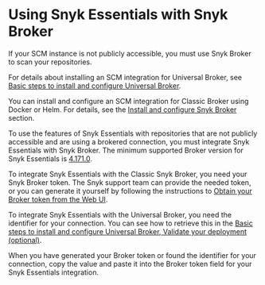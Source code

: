 # Using Snyk Essentials with Snyk Broker

If your SCM instance is not publicly accessible, you must use Snyk Broker to scan your repositories.

For details about installing an SCM integration for Universal Broker, see [Basic steps to install and configure Universal Broker](universal-broker/basic-steps-to-install-and-configure-universal-broker.md).

You can install and configure an SCM integration for Classic Broker using Docker or Helm. For details, see the [Install and configure Snyk Broker](classic-broker/install-and-configure-snyk-broker/) section.

To use the features of Snyk Essentials with repositories that are not publicly accessible and are using a brokered connection, you must integrate Snyk Essentials with Snyk Broker. The minimum supported Broker version for Snyk Essentials is [4.171.0](https://github.com/snyk/broker/releases/tag/v4.171.0).

To integrate Snyk Essentials with the Classic Snyk Broker, you need your Snyk Broker token. The Snyk support team can provide the needed token, or you can generate it yourself by following the instructions to [Obtain your Broker token from the Web UI](classic-broker/prepare-snyk-broker-for-deployment/obtain-the-tokens-required-to-set-up-snyk-broker.md#obtain-your-broker-token-from-the-web-ui).

To integrate Snyk Essentials with the Universal Broker, you need the identifier for your connection. You can see how to retrieve this in the [Basic steps to install and configure Universal Broker, Validate your deployment (optional)](universal-broker/basic-steps-to-install-and-configure-universal-broker.md#validate-your-deployment-optional).

When you have generated your Broker token or found the identifier for your connection, copy the value and paste it into the Broker token field for your Snyk Essentials integration.


